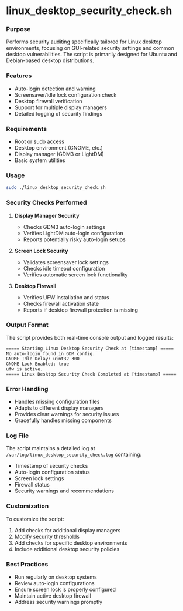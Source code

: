 # linux_desktop_security_check.sh

### Purpose
Performs security auditing specifically tailored for Linux desktop environments, focusing on GUI-related security settings and common desktop vulnerabilities. The script is primarily designed for Ubuntu and Debian-based desktop distributions.

### Features
- Auto-login detection and warning
- Screensaver/idle lock configuration check
- Desktop firewall verification
- Support for multiple display managers
- Detailed logging of security findings

### Requirements
- Root or sudo access
- Desktop environment (GNOME, etc.)
- Display manager (GDM3 or LightDM)
- Basic system utilities

### Usage
```bash
sudo ./linux_desktop_security_check.sh
```

### Security Checks Performed

1. **Display Manager Security**
   - Checks GDM3 auto-login settings
   - Verifies LightDM auto-login configuration
   - Reports potentially risky auto-login setups

2. **Screen Lock Security**
   - Validates screensaver lock settings
   - Checks idle timeout configuration
   - Verifies automatic screen lock functionality

3. **Desktop Firewall**
   - Verifies UFW installation and status
   - Checks firewall activation state
   - Reports if desktop firewall protection is missing

### Output Format
The script provides both real-time console output and logged results:
```
===== Starting Linux Desktop Security Check at [timestamp] =====
No auto-login found in GDM config.
GNOME Idle Delay: uint32 300
GNOME Lock Enabled: true
ufw is active.
===== Linux Desktop Security Check Completed at [timestamp] =====
```

### Error Handling
- Handles missing configuration files
- Adapts to different display managers
- Provides clear warnings for security issues
- Gracefully handles missing components

### Log File
The script maintains a detailed log at `/var/log/linux_desktop_security_check.log` containing:
- Timestamp of security checks
- Auto-login configuration status
- Screen lock settings
- Firewall status
- Security warnings and recommendations

### Customization
To customize the script:
1. Add checks for additional display managers
2. Modify security thresholds
3. Add checks for specific desktop environments
4. Include additional desktop security policies

### Best Practices
- Run regularly on desktop systems
- Review auto-login configurations
- Ensure screen lock is properly configured
- Maintain active desktop firewall
- Address security warnings promptly
